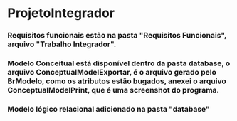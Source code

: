 # ProjetoIntegrador

### Requisitos funcionais estão na pasta "Requisitos Funcionais", arquivo "Trabalho Integrador".

### Modelo Conceitual está disponível dentro da pasta database, o arquivo ConceptualModelExportar, é o arquivo gerado pelo BrModelo, como os atributos estão bugados, anexei o arquivo ConceptualModelPrint, que é uma screenshot do programa.

### Modelo lógico relacional adicionado na pasta "database"

